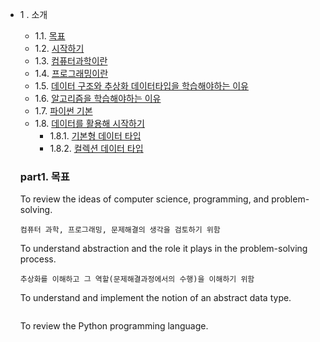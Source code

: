 * 1 .  소개
    * 1.1. [목표](#part1)
    * 1.2. [시작하기](#part2)
    * 1.3. [컴퓨터과학이란](#part3)
    * 1.4. [프로그래밍이란](#part4)
    * 1.5. [데이터 구조와 추상화 데이터타입을 학습해야하는 이유](#part5)
    * 1.6. [알고리즘을 학습해야하는 이유](#part6)
    * 1.7. [파이썬 기본](#part7)
    * 1.8. [데이터를 활용해 시작하기](#part8)
        * 1.8.1. [기본형 데이터 타입](#part8)
        * 1.8.2. [컬렉션 데이터 타입](#part8)


  ### part1. 목표

  To review the ideas of computer science, programming, and problem-solving.
  ~~~
  컴퓨터 과학, 프로그래밍, 문제해결의 생각을 검토하기 위함
  ~~~
  To understand abstraction and the role it plays in the problem-solving process.
  ~~~
  추상화를 이해하고 그 역할(문제해결과정에서의 수행)을 이해하기 위함
  ~~~
  To understand and implement the notion of an abstract data type.
  ~~~
  
  ~~~
  To review the Python programming language.
